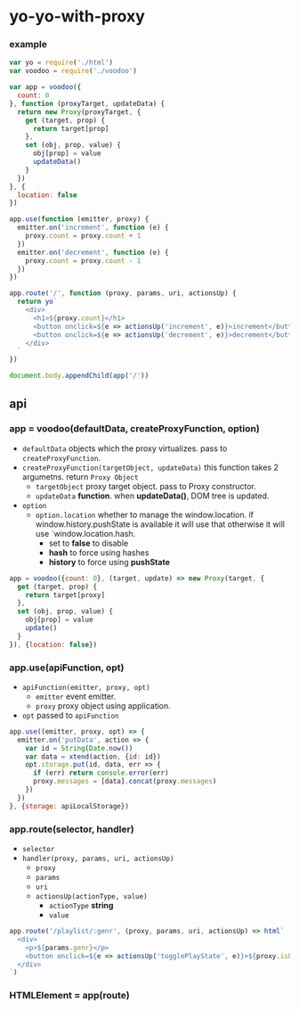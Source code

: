 # yo-yo-with-proxy

### example

```js
var yo = require('./html')
var voodoo = require('./voodoo')

var app = voodoo({
  count: 0
}, function (proxyTarget, updateData) {
  return new Proxy(proxyTarget, {
    get (target, prop) {
      return target[prop]
    },
    set (obj, prop, value) {
      obj[prop] = value
      updateData()
    }
  })
}, {
  location: false
})

app.use(function (emitter, proxy) {
  emitter.on('increment', function (e) {
    proxy.count = proxy.count + 1
  })
  emitter.on('decrement', function (e) {
    proxy.count = proxy.count - 1
  })
})

app.route('/', function (proxy, params, uri, actionsUp) {
  return yo`
    <div>
      <h1>${proxy.count}</h1>
      <button onclick=${e => actionsUp('increment', e)}>increment</button>
      <button onclick=${e => actionsUp('decrement', e)}>decrement</button>
    </div>
  `
})

document.body.appendChild(app('/'))
```

## api

### app = voodoo(defaultData, createProxyFunction, option)

- `defaultData` objects which the proxy virtualizes. pass to `createProxyFunction`.
- `createProxyFunction(targetObject, updateData)` this function takes 2 argumetns. return `Proxy Object`
  - `targetObject` proxy target object. pass to Proxy constructor.
  - `updateData` __function__. when __updateData()__, DOM tree is updated.
- `option` 
  - `option.location` whether to manage the window.location. if window.history.pushState is available it will use that otherwise it will use `window.location.hash.
    - set to __false__ to disable
    - __hash__ to force using hashes
    - __history__ to force using __pushState__

```js
app = voodoo({count: 0}, (target, update) => new Proxy(target, {
  get (target, prop) {
    return target[proxy]
  },
  set (obj, prop, value) {
    obj[prop] = value
    update()
  }
}), {location: false})
```

### app.use(apiFunction, opt)

- `apiFunction(emitter, proxy, opt)`
  - `emitter` event emitter.
  - `proxy` proxy object using application.
- `opt` passed to `apiFunction`

```js
app.use((emitter, proxy, opt) => {
  emitter.on('putData', action => {
    var id = String(Date.now())
    var data = xtend(action, {id: id})
    opt.storage.put(id, data, err => {
      if (err) return console.error(err)
      proxy.messages = [data].concat(proxy.messages)
    })
  })
}, {storage: apiLocalStorage})
```

### app.route(selector, handler)

- `selector`
- `handler(proxy, params, uri, actionsUp)`
  - `proxy`
  - `params`
  - `uri`
  - `actionsUp(actionType, value)`
    - `actionType` __string__
    - `value`

```js
app.route('/playlist/:genr', (proxy, params, uri, actionsUp) => html`
  <div>
    <p>${params.genr}</p>
    <button onclick=${e => actionsUp('togglePlayState', e)}>${proxy.isPlayState}</button>
  </div>
`)
```

### HTMLElement = app(route)
